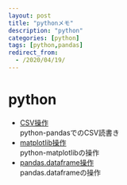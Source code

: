 ```yaml
---
layout: post
title: "pythonメモ"
description: "python"
categories: [python]
tags: [python,pandas]
redirect_from:
  - /2020/04/19/
---
```


# python
- [CSV操作](https://github.com/orotyon/python/blob/master/01_csv/csv.ipynb)<br>
  python-pandasでのCSV読書き
- [matplotlib操作](https://github.com/orotyon/python/blob/master/02_graph/graph.ipynb)<br>
  python-matplotlibの操作
- [pandas.dataframe操作](https://github.com/orotyon/python/blob/master/03_dataframe/dataframe.ipynb)<br>
  pandas.dataframeの操作
